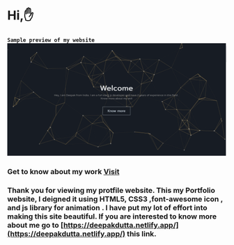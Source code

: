 # Hi,✋

**`Sample preview of my website`**
![project-glimpse](./Preview.png)

### **Get to know about my work** [Visit](https://deepakdutta.netlify.app/)

### Thank you for viewing my protfile website. This my Portfolio website, I deigned it using HTML5, CSS3 ,font-awesome icon , and js library for animation . I have put my lot of effort into making this site beautiful. If you are interested to know more about me go to [https://deepakdutta.netlify.app/](https://deepakdutta.netlify.app/) this link.
